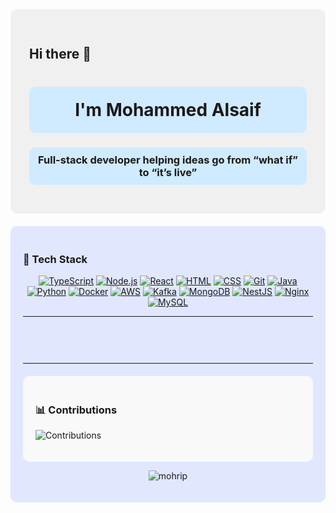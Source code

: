 <div style="background-color: #f0f0f0; padding: 30px; border-radius: 10px;">

  ## Hi there 👋

  <h1 align="center" style="background-color: #d0eaff; padding: 20px; border-radius: 10px;">
    I'm Mohammed Alsaif
  </h1>
  <h3 align="center" style="background-color: #d0eaff; padding: 10px; border-radius: 10px;">
    Full-stack developer helping ideas go from “what if” to “it’s live”
  </h3>

</div>


<div style="background-color: #e0e7ff; padding: 20px; border-radius: 10px; margin-top: 20px;">


### 🧰 Tech Stack

<p align="center">
  <a href="https://www.typescriptlang.org/" target="_blank"><img src="https://skillicons.dev/icons?i=ts" alt="TypeScript" /></a>
  <a href="https://nodejs.org/" target="_blank"><img src="https://skillicons.dev/icons?i=nodejs" alt="Node.js" /></a>
  <a href="https://react.dev/" target="_blank"><img src="https://skillicons.dev/icons?i=react" alt="React" /></a>
  <a href="https://developer.mozilla.org/en-US/docs/Web/HTML" target="_blank"><img src="https://skillicons.dev/icons?i=html" alt="HTML" /></a>
  <a href="https://developer.mozilla.org/en-US/docs/Web/CSS" target="_blank"><img src="https://skillicons.dev/icons?i=css" alt="CSS" /></a>
  <a href="https://git-scm.com/" target="_blank"><img src="https://skillicons.dev/icons?i=git" alt="Git" /></a>
  <a href="https://www.java.com/" target="_blank"><img src="https://skillicons.dev/icons?i=java" alt="Java" /></a>
  <a href="https://www.python.org/" target="_blank"><img src="https://skillicons.dev/icons?i=python" alt="Python" /></a>
  <a href="https://www.docker.com/" target="_blank"><img src="https://skillicons.dev/icons?i=docker" alt="Docker" /></a>
  <a href="https://aws.amazon.com/" target="_blank"><img src="https://skillicons.dev/icons?i=aws" alt="AWS" /></a>
  <a href="https://kafka.apache.org/" target="_blank"><img src="https://skillicons.dev/icons?i=kafka" alt="Kafka" /></a>
  <a href="https://www.mongodb.com/" target="_blank"><img src="https://skillicons.dev/icons?i=mongodb" alt="MongoDB" /></a>
  <a href="https://nestjs.com/" target="_blank"><img src="https://skillicons.dev/icons?i=nestjs" alt="NestJS" /></a>
  <a href="https://nginx.org/" target="_blank"><img src="https://skillicons.dev/icons?i=nginx" alt="Nginx" /></a>
  <a href="https://www.mysql.com/" target="_blank"><img src="https://skillicons.dev/icons?i=mysql" alt="MySQL" /></a>
</p>

---

<div style="background-color: #e0e7ff; padding: 20px; border-radius: 10px; margin-top: 20px;">



</div>

---

<div style="background-color: #f9f9f9; padding: 20px; border-radius: 10px; margin-top: 20px;">

### 📊 Contributions
![Contributions](https://img.shields.io/badge/Contributions-1000+-brightgreen)

</div>


<p align="center">
  <img align="center" src="https://github-readme-streak-stats.herokuapp.com/?user=mohrip&" alt="mohrip" />
</p>




